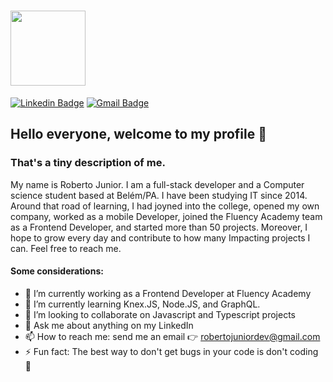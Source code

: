 <h1 align="flex-start">
    <img src="https://piskel-imgstore-b.appspot.com/img/b09ada97-c2e2-11ea-814b-075e685e0236.gif" width="120px" /><br>
</h1>

[![Linkedin Badge](https://img.shields.io/badge/-Roberto%20Junior-000?style=flat-square&logo=Linkedin&logoColor=white&link=https://www.linkedin.com/in/robertojrcdc/)](https://www.linkedin.com/in/robertojrcdc/) 
[![Gmail Badge](https://img.shields.io/badge/-robertojuniordev@gmail.com-000?style=flat-square&logo=Gmail&logoColor=white&link=mailto:robertojuniordev@gmail.com)](mailto:robertojuniordev@gmail.com)


## Hello everyone, welcome to my profile 👋
### That's a tiny description of me.
My name is Roberto Junior. I am a full-stack developer and a Computer science student based at Belém/PA. I have been studying IT since 2014. Around that road of learning, I had joyned into the college, opened my own company, worked as a mobile Developer, joined the Fluency Academy team as a Frontend Developer, and started more than 50 projects. Moreover, I hope to grow every day and contribute to how many Impacting projects I can. Feel free to reach me.

#### Some considerations:
- 🔭 I’m currently working as a Frontend Developer at Fluency Academy
- 🌱 I’m currently learning Knex.JS, Node.JS, and GraphQL.
- 👯 I’m looking to collaborate on Javascript and Typescript projects
- 💬 Ask me about anything on my LinkedIn
- 📫 How to reach me: send me an email 👉 robertojuniordev@gmail.com
- ⚡ Fun fact: The best way to don't get bugs in your code is don't coding 🧠
